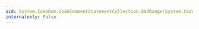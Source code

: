 ```yaml
---
uid: System.CodeDom.CodeCommentStatementCollection.AddRange(System.CodeDom.CodeCommentStatementCollection)
internalonly: False
---
```

